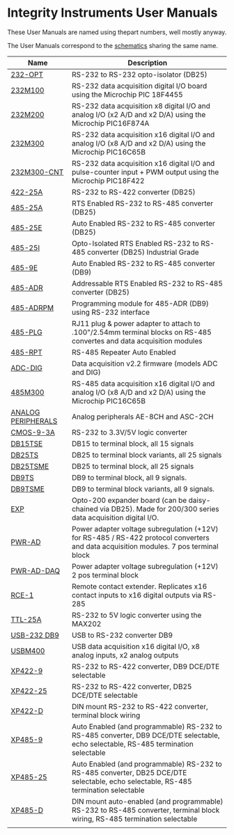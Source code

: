 # Integrity Instruments User Manuals

These User Manuals are named using thepart numbers, well mostly anyway.

The User Manuals correspond to the [schematics](https://github.com/anthonykempka/Integrity-Instruments-Products/tree/main/Schematics) sharing the same name.

| Name | Description |
|------|-------------|
| [232-OPT](https://github.com/anthonykempka/Integrity-Instruments-Products/blob/main/Manuals/PDF/232-OPT1%20MANUAL.pdf) | RS-232 to RS-232 opto-isolator (DB25) |
| [232M100](https://github.com/anthonykempka/Integrity-Instruments-Products/blob/main/Manuals/PDF/232M100%20MANUAL.pdf) | RS-232 data acquisition digital I/O board using the Microchip PIC 18F4455 |
| [232M200](https://github.com/anthonykempka/Integrity-Instruments-Products/blob/main/Manuals/PDF/232M200%20MANUAL.pdf) | RS-232 data acquisition x8 digital I/O and analog I/O (x2 A/D and x2 D/A) using the Microchip PIC16F874A |
| [232M300](https://github.com/anthonykempka/Integrity-Instruments-Products/blob/main/Manuals/PDF/232M300%20MANUAL.pdf) | RS-232 data acquisition x16 digital I/O and analog I/O (x8 A/D and x2 D/A) using the Microchip PIC16C65B |
| [232M300-CNT]() | RS-232 data acquisition x16 digital I/O and pulse-counter input + PWM output using the Microchip PIC18F422 |
| [422-25A](https://github.com/anthonykempka/Integrity-Instruments-Products/blob/main/Manuals/PDF/422-25A%20MANUAL.pdf) | RS-232 to RS-422 converter (DB25) |
| [485-25A](https://github.com/anthonykempka/Integrity-Instruments-Products/blob/main/Manuals/PDF/485-25A%20MANUAL.pdf) | RTS Enabled RS-232 to RS-485 converter (DB25) |
| [485-25E](https://github.com/anthonykempka/Integrity-Instruments-Products/blob/main/Manuals/PDF/485-25E%20MANUAL.pdf) | Auto Enabled RS-232 to RS-485 converter (DB25) |
| [485-25I](https://github.com/anthonykempka/Integrity-Instruments-Products/blob/main/Manuals/PDF/485-25I%20MANUAL.pdf) | Opto-Isolated RTS Enabled RS-232 to RS-485 converter (DB25) Industrial Grade |
| [485-9E](https://github.com/anthonykempka/Integrity-Instruments-Products/blob/main/Manuals/PDF/485-9E%20MANUAL.pdf) | Auto Enabled RS-232 to RS-485 converter (DB9) |
| [485-ADR](https://github.com/anthonykempka/Integrity-Instruments-Products/blob/main/Manuals/PDF/485-ADR%20MANUAL.pdf) | Addressable RTS Enabled RS-232 to RS-485 converter (DB25) |
| [485-ADRPM](https://github.com/anthonykempka/Integrity-Instruments-Products/blob/main/Manuals/PDF/485-ADRPM%20MANUAL.pdf) | Programming module for 485-ADR (DB9) using RS-232 interface |
| [485-PLG](https://github.com/anthonykempka/Integrity-Instruments-Products/blob/main/Manuals/PDF/485-PLG%20MANUAL.pdf) | RJ11 plug & power adapter to attach to .100"/2.54mm terminal blocks on RS-485 convertes and data acquisition modules |
| [485-RPT](https://github.com/anthonykempka/Integrity-Instruments-Products/blob/main/Manuals/PDF/485-RPT%20MANUAL.pdf) | RS-485 Repeater Auto Enabled |
| [ADC-DIG](https://github.com/anthonykempka/Integrity-Instruments-Products/blob/main/Manuals/PDF/adc-dig%20MANUAL.pdf) | Data acquisition v2.2 firmware (models ADC and DIG) |
| [485M300](https://github.com/anthonykempka/Integrity-Instruments-Products/blob/main/Manuals/PDF/485M300%20MANUAL.pdf) | RS-485 data acquisition x16 digital I/O and analog I/O (x8 A/D and x2 D/A) using the Microchip PIC16C65B |
| [ANALOG PERIPHERALS](https://github.com/anthonykempka/Integrity-Instruments-Products/blob/main/Manuals/PDF/ANALOG%20PERIPHERALS%20MANUAL.pdf) | Analog peripherals AE-8CH and ASC-2CH |
| [CMOS-9-3A](https://github.com/anthonykempka/Integrity-Instruments-Products/blob/main/Manuals/PDF/CMOS-9-3A%20MANUAL.pdf) | RS-232 to 3.3V/5V logic converter |
| [DB15TSE](https://github.com/anthonykempka/Integrity-Instruments-Products/blob/main/Manuals/PDF/DB15TSE%20MANUAL.pdf) | DB15 to terminal block, all 15 signals |
| [DB25TS](https://github.com/anthonykempka/Integrity-Instruments-Products/blob/main/Manuals/PDF/DB25TS%20MANUAL.pdf) | DB25 to terminal block variants, all 25 signals |
| [DB25TSME](https://github.com/anthonykempka/Integrity-Instruments-Products/blob/main/Manuals/PDF/DB25TSME%20MANUAL.pdf) | DB25 to terminal block, all 25 signals |
| [DB9TS](https://github.com/anthonykempka/Integrity-Instruments-Products/blob/main/Manuals/PDF/DB9TS%20MANUAL.pdf) | DB9 to terminal block, all 9 signals. |
| [DB9TSME](https://github.com/anthonykempka/Integrity-Instruments-Products/blob/main/Manuals/PDF/DB9TSME%20MANUAL.pdf) | DB9 to terminal block variants, all 9 signals. |
| [EXP](https://github.com/anthonykempka/Integrity-Instruments-Products/blob/main/Manuals/PDF/EXP%20MANUAL.pdf) | Opto-200 expander board (can be daisy-chained via DB25). Made for 200/300 series data acquisition digital I/O.  |
| [PWR-AD](https://github.com/anthonykempka/Integrity-Instruments-Products/blob/main/Manuals/PDF/PWR-AD%20MANUAL.pdf) | Power adapter voltage subregulation (+12V) for RS-485 / RS-422 protocol converters and data acquisition modules. 7 pos terminal block |
| [PWR-AD-DAQ](https://github.com/anthonykempka/Integrity-Instruments-Products/blob/main/Manuals/PDF/PWR-AD-DAQ%20MANUAL.pdf) | Power adapter voltage subregulation (+12V) 2 pos terminal block |
| [RCE-1](https://github.com/anthonykempka/Integrity-Instruments-Products/blob/main/Manuals/PDF/RCE-1%20MANUAL.pdf) | Remote contact extender. Replicates x16 contact inputs to x16 digital outputs via RS-285 |
| [TTL-25A](https://github.com/anthonykempka/Integrity-Instruments-Products/blob/main/Manuals/PDF/TTL-25A%20MANUAL.pdf) | RS-232 to 5V logic converter using the MAX202 |
| [USB-232 DB9](https://github.com/anthonykempka/Integrity-Instruments-Products/blob/main/Manuals/PDF/USB-232%20DB9%20MANUAL.pdf) | USB to RS-232 converter DB9 |
| [USBM400](https://github.com/anthonykempka/Integrity-Instruments-Products/blob/main/Manuals/PDF/USBM400%20MANUAL.pdf) | USB data acquisition x16 digital I/O, x8 analog inputs, x2 analog outputs |
| [XP422-9](https://github.com/anthonykempka/Integrity-Instruments-Products/blob/main/Manuals/PDF/XP422-9%20MANUAL.pdf) | RS-232 to RS-422 converter, DB9 DCE/DTE selectable |
| [XP422-25](https://github.com/anthonykempka/Integrity-Instruments-Products/blob/main/Manuals/PDF/XP422-25%20MANUAL.pdf) | RS-232 to RS-422 converter, DB25 DCE/DTE selectable |
| [XP422-D](https://github.com/anthonykempka/Integrity-Instruments-Products/blob/main/Manuals/PDF/XP422-D%20MANUAL.pdf) | DIN mount RS-232 to RS-422 converter, terminal block wiring |
| [XP485-9](https://github.com/anthonykempka/Integrity-Instruments-Products/blob/main/Manuals/PDF/XP485-9%20MANUAL.pdf) | Auto Enabled (and programmable) RS-232 to RS-485 converter, DB9 DCE/DTE selectable, echo selectable, RS-485 termination selectable |
| [XP485-25](https://github.com/anthonykempka/Integrity-Instruments-Products/blob/main/Manuals/PDF/XP485-25%20MANUAL.pdf) | Auto Enabled (and programmable) RS-232 to RS-485 converter, DB25 DCE/DTE selectable, echo selectable, RS-485 termination selectable |
| [XP485-D](https://github.com/anthonykempka/Integrity-Instruments-Products/blob/main/Manuals/PDF/XP485-D%20MANUAL.pdf) | DIN mount auto-enabled (and programmable) RS-232 to RS-485 converter, terminal block wiring, RS-485 termination selectable |
|  |  |

